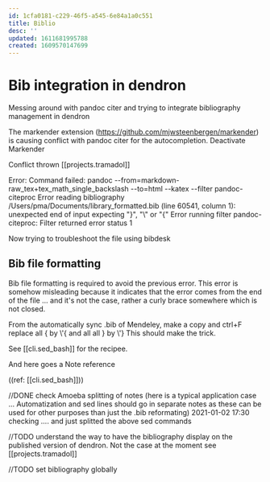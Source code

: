 ```yaml
---
id: 1cfa0181-c229-46f5-a545-6e84a1a0c551
title: Biblio
desc: ''
updated: 1611681995788
created: 1609570147699
---
```

# Bib integration in dendron

Messing around with pandoc citer and trying to integrate bibliography management in dendron

The markender extension (<https://github.com/mjwsteenbergen/markender>) is causing conflict with pandoc citer for the autocompletion.
Deactivate Markender

Conflict thrown  [[projects.tramadol]] 

Error: Command failed: pandoc --from=markdown-raw_tex+tex_math_single_backslash --to=html --katex --filter pandoc-citeproc
Error reading bibliography /Users/pma/Documents/library_formatted.bib (line 60541, column 1):
unexpected end of input
expecting "}", "\\" or "{"
Error running filter pandoc-citeproc:
Filter returned error status 1

Now trying to troubleshoot the file using bibdesk

## Bib file formatting

Bib file formatting is required to avoid the previous error. This error is somehow misleading because it indicates that the error comes from the end of the file ... and it's not the case, rather a curly brace somewhere which is not closed.

From the automatically sync .bib of Mendeley, make a copy and ctrl+F replace all { by \\'{ and all all } by \\'}
This should make the trick.

See [[cli.sed_bash]] for the recipee.

And here goes a Note reference 

((ref: [[cli.sed_bash]]))

//DONE check Amoeba splitting of notes (here is a typical application case ... Automatization and sed lines should go in separate notes as these can be used for other purposes than just the .bib reformating) 2021-01-02 17:30 checking .... and just splitted the above sed commands

//TODO understand the way to have the bibliography display on the published version of dendron. Not the case at the moment see [[projects.tramadol]]

//TODO set bibliography globally


